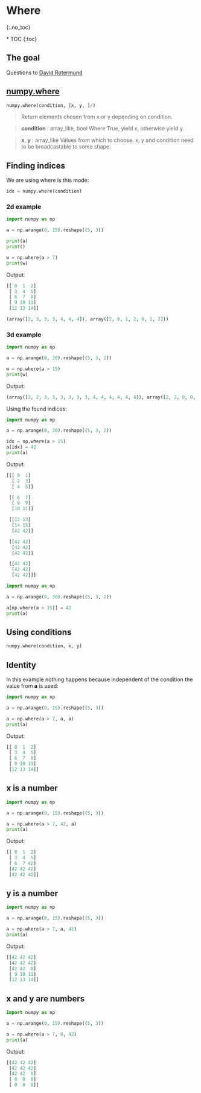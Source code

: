 # Where
{:.no_toc}

<nav markdown="1" class="toc-class">
* TOC
{:toc}
</nav>

## The goal



Questions to [David Rotermund](mailto:davrot@uni-bremen.de)

## [numpy.where](https://numpy.org/doc/stable/reference/generated/numpy.where.html)

```python
numpy.where(condition, [x, y, ]/)
```
> Return elements chosen from x or y depending on condition.

> **condition** : array_like, bool
>   Where True, yield x, otherwise yield y.

> **x**, **y** : array_like
>  Values from which to choose. x, y and condition need to be broadcastable to some shape.

## Finding indices 

We are using where is this mode: 

```python
idx = numpy.where(condition)
```

### 2d example

```python
import numpy as np

a = np.arange(0, 15).reshape((5, 3))

print(a)
print()

w = np.where(a > 7)
print(w)
```

Output:

```python
[[ 0  1  2]
 [ 3  4  5]
 [ 6  7  8]
 [ 9 10 11]
 [12 13 14]]

(array([2, 3, 3, 3, 4, 4, 4]), array([2, 0, 1, 2, 0, 1, 2]))
```

### 3d example

```python
import numpy as np

a = np.arange(0, 30).reshape((5, 3, 2))

w = np.where(a > 15)
print(w)
```

Output:

```python
(array([2, 2, 3, 3, 3, 3, 3, 3, 4, 4, 4, 4, 4, 4]), array([2, 2, 0, 0, 1, 1, 2, 2, 0, 0, 1, 1, 2, 2]), array([0, 1, 0, 1, 0, 1, 0, 1, 0, 1, 0, 1, 0, 1]))
```

Using the found indices: 

```python
import numpy as np

a = np.arange(0, 30).reshape((5, 3, 2))

idx = np.where(a > 15)
a[idx] = 42
print(a)
```

Output: 

```python
[[[ 0  1]
  [ 2  3]
  [ 4  5]]

 [[ 6  7]
  [ 8  9]
  [10 11]]

 [[12 13]
  [14 15]
  [42 42]]

 [[42 42]
  [42 42]
  [42 42]]

 [[42 42]
  [42 42]
  [42 42]]]
```

```python
import numpy as np

a = np.arange(0, 30).reshape((5, 3, 2))

a[np.where(a > 15)] = 42
print(a)
```

## Using conditions

```python
numpy.where(condition, x, y)
```

## Identity

In this example nothing happens because independent of the condition the value from **a** is used: 

```python
import numpy as np

a = np.arange(0, 15).reshape((5, 3))

a = np.where(a > 7, a, a)
print(a)
```

Output:

```python
[[ 0  1  2]
 [ 3  4  5]
 [ 6  7  8]
 [ 9 10 11]
 [12 13 14]]
```

## x is a number

```python
import numpy as np

a = np.arange(0, 15).reshape((5, 3))

a = np.where(a > 7, 42, a)
print(a)
```

Output:

```python
[[ 0  1  2]
 [ 3  4  5]
 [ 6  7 42]
 [42 42 42]
 [42 42 42]]
```

## y is a number

```python
import numpy as np

a = np.arange(0, 15).reshape((5, 3))

a = np.where(a > 7, a, 42)
print(a)
```

Output:

```python
[[42 42 42]
 [42 42 42]
 [42 42  8]
 [ 9 10 11]
 [12 13 14]]
```

## x and y are numbers

```python
import numpy as np

a = np.arange(0, 15).reshape((5, 3))

a = np.where(a > 7, 0, 42)
print(a)
```

Output:
```python
[[42 42 42]
 [42 42 42]
 [42 42  0]
 [ 0  0  0]
 [ 0  0  0]]
```

